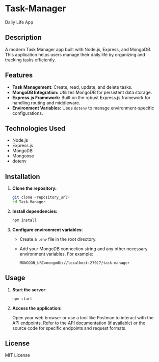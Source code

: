 # Task-Manager
Daily Life App

## Description

A modern Task Manager app built with Node.js, Express, and MongoDB. This application helps users manage their daily life by organizing and tracking tasks efficiently.

## Features

*   **Task Management:** Create, read, update, and delete tasks.
*   **MongoDB Integration:** Utilizes MongoDB for persistent data storage.
*   **Express.js Framework:** Built on the robust Express.js framework for handling routing and middleware.
*   **Environment Variables:** Uses `dotenv` to manage environment-specific configurations.

## Technologies Used

*   Node.js
*   Express.js
*   MongoDB
*   Mongoose
*   dotenv

## Installation

1.  **Clone the repository:**

    ```bash
    git clone <repository_url>
    cd Task-Manager
    ```

2.  **Install dependencies:**

    ```bash
    npm install
    ```

3.  **Configure environment variables:**

    *   Create a `.env` file in the root directory.
    *   Add your MongoDB connection string and any other necessary environment variables.  For example:

        ```
        MONGODB_URI=mongodb://localhost:27017/task-manager
        ```

## Usage

1.  **Start the server:**

    ```bash
    npm start
    ```

2.  **Access the application:**

    Open your web browser or use a tool like Postman to interact with the API endpoints.  Refer to the API documentation (if available) or the source code for specific endpoints and request formats.

## License

MIT License
